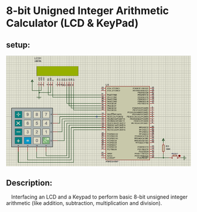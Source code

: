 # 8-bit Unigned Integer Arithmetic Calculator (LCD & KeyPad)

## setup:
![Proteus setup](/AVR/n05_Integer_Arithmetics_Calculator_LCD/images/n05_Integer_Arithmetics_Calculator_LCD.png)
## Description:
&emsp;Interfacing an LCD and a Keypad to perform basic 8-bit unsigned integer arithmetic (like addition, subtraction, multiplication and division).<br />
